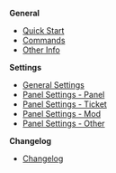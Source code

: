  **General**
- [Quick Start](quick-start)
- [Commands](commands)
- [Other Info](Other-Info)


 **Settings** 
- [General Settings](General-Settings)
- [Panel Settings - Panel](Panel-Settings-Panel)
- [Panel Settings - Ticket](Panel-Settings-Ticket)
- [Panel Settings - Mod](Panel-Settings-Mod)
- [Panel Settings - Other](Panel-Settings-Other)


 **Changelog**
- [Changelog](changelogz)
